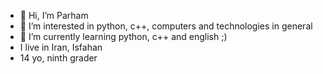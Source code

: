 - 👋 Hi, I’m Parham
- 👀 I’m interested in python, c++, computers and technologies in general
- 🌱 I’m currently learning python, c++ and english ;)
- I live in Iran, Isfahan
- 14 yo, ninth grader

<!---
SOME-NICE-GUY/SOME-NICE-GUY is a ✨ special ✨ repository because its `README.md` (this file) appears on your GitHub profile.
You can click the Preview link to take a look at your changes.
--->
